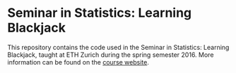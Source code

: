 # Seminar in Statistics: Learning Blackjack

This repository contains the code used in the Seminar in Statistics: Learning Blackjack, taught at ETH Zurich during the spring semester 2016. More information can be found on the [course website](http://stat.ethz.ch/education/semesters/ss2016/seminar/learning-blackjack.html).
